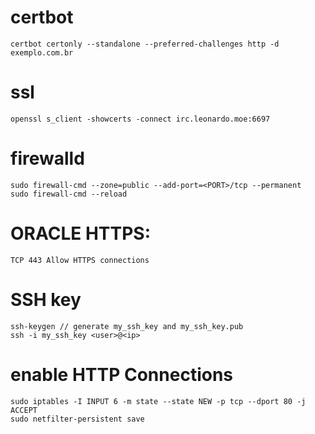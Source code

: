 # certbot
```
certbot certonly --standalone --preferred-challenges http -d exemplo.com.br
```
# ssl
```
openssl s_client -showcerts -connect irc.leonardo.moe:6697
```
# firewalld
```
sudo firewall-cmd --zone=public --add-port=<PORT>/tcp --permanent
sudo firewall-cmd --reload
```

# ORACLE HTTPS:
```
TCP 443 Allow HTTPS connections
```

# SSH key
```
ssh-keygen // generate my_ssh_key and my_ssh_key.pub
ssh -i my_ssh_key <user>@<ip>
```

# enable HTTP Connections
```
sudo iptables -I INPUT 6 -m state --state NEW -p tcp --dport 80 -j ACCEPT
sudo netfilter-persistent save
```
